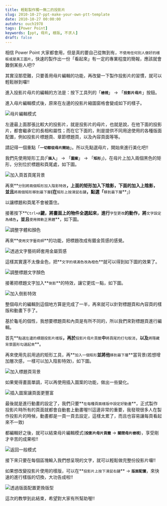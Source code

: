 ```yaml
---
title: 輕鬆製作獨一無二的投影片
slug: 2010-10-27-ppt-make-your-own-ptt-template
date: 2010-10-27 00:00:00
autohrs: ouch1978
tags: [Power Point]
keywords: [ppt, 母片, 樣版, 不求人]
draft: false
---
```


相信 Power Point 大家都會用，但是真的要自己從無到有，`不使用任何別人做好的樣板或是美工圖片`，快速的製作出一份「看起來」有一定的專業程度的簡報，應該就會難倒某些人吧!?

其實沒那麼難，只要善用母片編輯的功能，再改變一下製作投影片的習慣，就可以輕鬆辦到囉!!

<!--truncate-->

進入投影片母片的編輯的方法是：按下工具列的「**`檢視`**」 -> 「**`投影片母片`**」按鈕。

進入母片編輯模式後，原來在左邊的投影片縮圖窗格會變成如下的樣子。

![母片編輯模式](image_2.png "母片編輯模式")

左邊最上面那張比較大的投影片，就是投影片的母片，也就是說，在他下面的投影片，都會繼承它的長相和屬性；而在它下面的，則是提供不同用途使用的各種版面配置，例如投影片標題頁、章節標題頁，以及內容頁面等等。

請記得一個重點「**`一切都從母片開始`**」。所以先點選母片，開始來進行美化吧!!

我們先使用矩形工具(「**`插入`**」 -> 「**`圖案`**」 -> 「**`矩形`**」)，在母片上加入兩個黑色的矩形，分別位於標題和頁尾處，如下圖。

![加入頁首頁尾背景](image_4.png "加入頁首頁尾背景")

再來**`分別將兩個矩形加入陰影特效`**，上面的矩形加入下陰影，下面的加入上陰影，並且**`將兩個矩形移到最下層`**(在**`矩形上按滑鼠右鍵`**，點選「**`移到最下層`**」)

以讓標題和頁尾不會被蓋住。

接著按下**`Ctrl+A`**鍵，將畫面上的物件全選起來，進行**`字型更改`**的動作，將**`文字設定為橘色`**，並且**`使用微軟正黑體`**，如下圖。

![調整字體和顏色](image_6.png "調整字體和顏色")

再來**`使用文字藝術師`**的功能，把標題改成有鍍金質感的感覺。

![透過文字藝術師套用金屬質感](image_8.png "透過文字藝術師套用金屬質感")

這樣其實還不太像金色，把**`文字的填滿色改為橙色`**就可以得到如下圖的效果了。

![調整標題文字顏色](image_10.png "調整標題文字顏色")

接著把標題文字加入**`倒影`**的特效，讓它更炫一點，如下圖。

![加入倒影特效](image_12.png "加入倒影特效")

整個母片的編輯到這個地方算是完成了一半，再來就可以針對標題頁和內容頁的樣版和動畫下手了。

基於龜毛的個性，我想要標題頁和內頁是有所不同的，所以我們來對標題頁進行編輯。

首先**`點選左邊的標題投影片樣版`**，再於**`投影片母片頁籤`**中**`將頁尾的打勾取消`，**以及**`將隱藏背景圖形勾選起來`**。

再來使用先前用過的矩形工具，再**`加入一個矩形`**並將他**`移到最下層`**當背景(若想增加層次感，一樣可以加入陰影特效)，如下圖。

![加入標題頁背景](image_14.png "加入標題頁背景")

如果覺得畫面單調，可以再使用插入圖案的功能，做出一些變化。

![插入圖案讓頁面更豐富](image_16.png "插入圖案讓頁面更豐富")

最後就是進行動畫的設定了，我們只要**`在每種頁面樣版中設定好動畫`**，正式製作投影片時所有的頁面就都會自動套上動畫喔!!(這邊非常的重要，我發現很多人在製作投影片的時候，動畫都是一頁一頁去設定，這樣太累了，而且也容易讓每頁看起來不一致)

都編輯好之後，就可以結束母片編輯模式(**`投影片母片頁籤`** -> **`關閉母片檢視`**)，享受剛才辛苦的成果啦!!

![返回一般模式](image_18.png "返回一般模式")

接下來只要在每個區塊輸入我們想呈現的文字，就可以輕鬆做完整份投影片囉!!

如果想改變投影片使用的樣版，可以在**`投影片上按下滑鼠右鍵`** -> **`版面配置`**，來快速的進行樣版的切換，大功告成啦!!

![透過版面配置更換版型](image_20.png "透過版面配置更換版型")

這次的教學到此結束，希望對大家有所幫助喔!!
